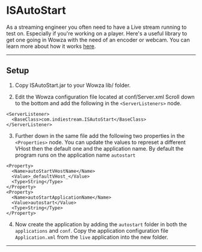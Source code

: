 # ISAutoStart

As a streaming engineer you often need to have a Live stream running to test on. Especially if you're working on a player. Here's a useful library to get one going in Wowza with the need of an encoder or webcam. You can learn more about how it works [here](http://www.indiestre.am/index.php/2017/02/16/auto-starting-an-application-using-wowza/).

---

## Setup

1. Copy ISAutoStart.jar to your Wowza lib/ folder.

2. Edit the Wowza configuration file located at conf/Server.xml Scroll down to the bottom and add the following in the ```<ServerListeners>``` node.

```
<ServerListener>
  <BaseClass>com.indiestream.ISAutoStart</BaseClass>
</ServerListener>
```

3. Further down in the same file add the following two properties in the ```<Properties>``` node. You can update the values to represet a different VHost then the default one and the application name. By default the program runs on the application name ```autostart```

```
<Property>
  <Name>autoStartVHostName</Name>
  <Value>_defaultVHost_</Value>
  <Type>String</Type>
</Property>
<Property>
  <Name>autoStartApplicationName</Name>
  <Value>autostart</Value>
  <Type>String</Type>
</Property>
```

4. Now create the application by adding the ```autostart``` folder in both the ```applications``` and ```conf```. Copy the application configuration file ```Application.xml``` from the ```live``` application into the new folder.

---
